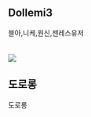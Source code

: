 ## Dollemi3
블아,니케,원신,젠레스유저
<br />
<br />
<br />
  <img src="https://i.namu.wiki/i/eO46Cop5oqBCK4jQxuufCVPFBdsnswVNlXN_S7Ja5_kb7hYd8qpMJEAnpO5ko-ilUgrES_2vSXAmwlklls-GxQ.webp">
## 도로롱
</p> 도로롱


